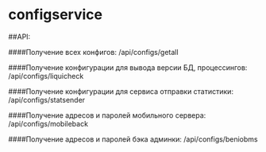 # configservice

##API:

####Получение всех конфигов:
/api/configs/getall

####Получение конфигурации для вывода версии БД, процессингов:
/api/configs/liquicheck

####Получение конфигурации для сервиса отправки статистики:
/api/configs/statsender

####Получение адресов и паролей мобильного сервера:
/api/configs/mobileback

####Получение адресов и паролей бэка админки:
/api/configs/beniobms
